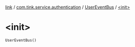 [link](../../index.md) / [com.tink.service.authentication](../index.md) / [UserEventBus](index.md) / [&lt;init&gt;](./-init-.md)

# &lt;init&gt;

`UserEventBus()`